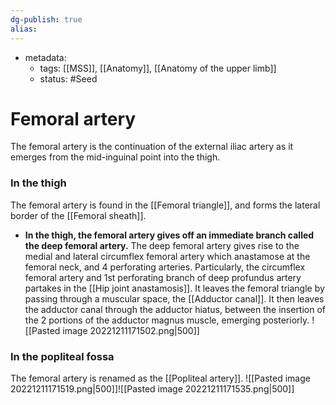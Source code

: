 ```yaml
---
dg-publish: true
alias:
---
```

- metadata:
	- tags: [[MSS]], [[Anatomy]], [[Anatomy of the upper limb]]
	- status: #Seed 
# Femoral artery
The femoral artery is the continuation of the external iliac artery as it emerges from the mid-inguinal point into the thigh.

### In the thigh
The femoral artery is found in the [[Femoral triangle]], and forms the lateral border of the [[Femoral sheath]].
- **In the thigh, the femoral artery gives off an immediate branch called the deep femoral artery.**
	The deep femoral artery gives rise to the medial and lateral circumflex femoral artery which anastamose at the femoral neck, and 4 perforating arteries.
	Particularly, the circumflex femoral artery and 1st perforating branch of deep profundus artery partakes in the [[Hip joint anastamosis]].
It leaves the femoral triangle by passing through a muscular space, the [[Adductor canal]].
It then leaves the adductor canal through the adductor hiatus, between the insertion of the 2 portions of the adductor magnus muscle, emerging posteriorly.
![[Pasted image 20221211171502.png|500]]
### In the popliteal fossa
The femoral artery is renamed as the [[Popliteal artery]].
![[Pasted image 20221211171519.png|500]]![[Pasted image 20221211171535.png|500]]